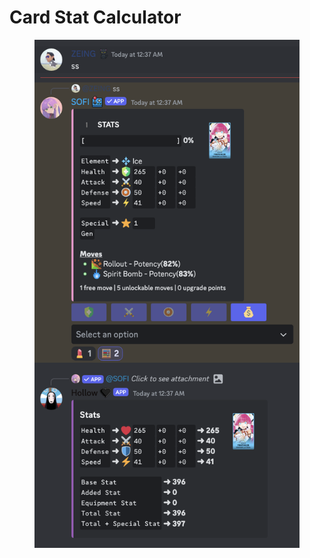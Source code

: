 # Card Stat Calculator

<figure><img src="../.gitbook/assets/image (32).png" alt=""><figcaption></figcaption></figure>
